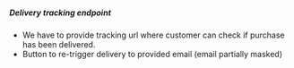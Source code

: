 ##### Delivery tracking endpoint 
- We have to provide tracking url where customer can check if purchase has been delivered.
- Button to re-trigger delivery to provided email (email partially masked)